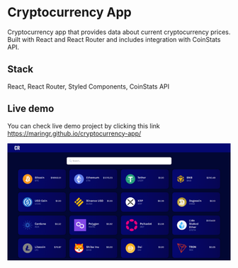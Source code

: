 # Cryptocurrency App

Cryptocurrency app that provides data about current cryptocurrency prices. Built with React and React Router and includes integration with CoinStats API.

## Stack

React, React Router, Styled Components, CoinStats API

## Live demo

You can check live demo project by clicking this link https://maringr.github.io/cryptocurrency-app/

![Home page](/src/images/home_page.png)
